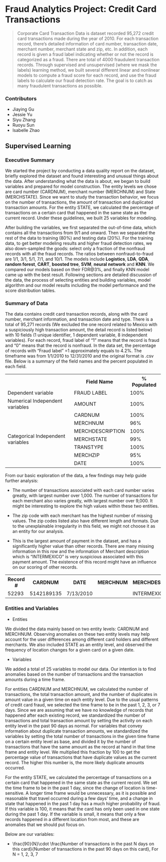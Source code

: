 # Fraud Analytics Project: Credit Card Transactions

>Corporate Card Transaction Data is dataset recorded 95,272 credit card transactions made during the year of 2010. For each transaction record, there’s detailed information of card number, transaction date, merchant number, merchant state and zip, etc. In addition, each record is given a fraud label indicating whether or not the record is categorized as a fraud. There are total of 4000 fraudulent transaction records. Through supervised and unsupervised (where we mask the labels) learning method, we built several different linear and nonlinear models to compute a fraud score for each record, and use the fraud labels to calculate our fraud detection rate. The goal is to catch as many fraudulent transactions as possible.

### Contributors

- Jiaying Gu
- Jessie Yu
- Siyu Zhang
- Ruoyu Sun
- Isabelle Zhao

## Supervised Learning

### Executive Summary

We started the project by conducting a data quality report on the dataset, briefly explored the dataset and found interesting and unusual things about the data. After understanding what the data is about, we began to build variables and prepared for model construction. The entity levels we chose are card number (CARDNUM), merchant number (MERCHNUM) and State (MERCHSTATE). Since we want to study the transaction behavior, we focus on the number of transactions, the amount of transaction and duplicated transaction amounts. For the entity STATE, we calculated the percentage of transactions on a certain card that happened in the same state as the current record. Under these guidelines, we built 25 variables for modeling. 

After building the variables, we first separated the out-of-time data, which contains all the transactions from 9/1 and onward. Then we separated the rest of the data to training (80%) and testing data (20%). For the training data, to get better modeling results and higher fraud detection rates, we also down-sampled the goods: select only a fraction of the nonfraud records with all the fraud records. The ratios between nonfraud-to-fraud are 1/1, 3/1, 5/1, 7/1, and 10/1. The models include **Logistics**, **LDA**, **QDA**, **random forest**, **CART**, **boosted tree**, **SVM**, **neural network** and **KNN**. We compared our models based on their FDR@3%, and finally KNN model came up with the best result. Following sections are detailed discussion of the data, the process of selecting entities and building variables, model algorithm and our model results including the model performance and the score distribution tables.

### Summary of Data

The data contains credit card transaction records, along with the card number, merchant information, and transaction date and type. There is a total of 95,271 records (We excluded the one record related to Mexico with a suspiciously high transaction amount, the detail record is listed below) with 10 fields (1 unique identifier, 1 dependent variable, 8 independent variables). For each record, fraud label of “1” means that the record is fraud and “0” means that the record is nonfraud. In the data set, the percentage of records with “Fraud label” =1 approximately equals to 4.2%. The timeframe was from 1/1/2010 to 12/31/2010 and the original format is .csv file. Below is a summary of the field names and the percent populated in each field.

<table>
  <tr>
    <th></th>
    <th>Field Name</th>
    <th>% Populated</th>
  </tr>
  <tr>
    <td>Dependent variable</td>
    <td>FRAUD LABEL</td>
    <td>100%</td>
  </tr>
  <tr>
    <td>Numerical Independent variables</td>
    <td>AMOUNT</td>
    <td>100%</td>
  </tr>
  <tr>
    <td rowspan="7">Categorical Independent variables</td>
    <td>CARDNUM</td>
    <td>100%</td>
  </tr>
  <tr>
    <td>MERCHNUM</td>
    <td>96%</td>
  </tr>
  <tr>
    <td>MERCHDESCRIPTION</td>
    <td>100%</td>
  </tr>
  <tr>
    <td>MERCHSTATE</td>
    <td>99%</td>
  </tr>
  <tr>
    <td>TRANSTYPE</td>
    <td>100%</td>
  </tr>
  <tr>
    <td>MERCHZIP</td>
    <td>95%</td>
  </tr>
  <tr>
    <td>DATE</td>
    <td>100%</td>
  </tr>
</table>

From our basic exploration of the data, a few findings may help guide further analysis:

- The number of transactions associated with each card number varies greatly, with largest number over 1,000. The number of transactions for each merchant also varies greatly, with largest number over 9,000. It might be interesting to explore the high values within these two entities.

- The zip code with each merchant has the highest number of missing values. The zip codes listed also have different length and formats. Due to the unexplainable irregularity in this field, we might not choose it as an entity for our analysis.

- This is the largest amount of payment in the dataset, and has a significantly higher value than other records. There are many missing information in this row and the information of Merchant description which is “INTERMEXICO” is very suspicious associated with this payment amount. The existence of this record might have an influence on our scoring of other records.
<table>
  <tr>
    <th>Record #</th>
    <th>CARDNUM</th>
    <th>DATE</th>
    <th>MERCHNUM</th>
    <th>MERCHDESCRIPTION</th>
    <th>MERCHSTATE</th>
    <th>MERCHZIP</th>
    <th>TRANSTYPE</th>
    <th>AMOUNT</th>
  </tr>
  <tr>
    <td>52293</td>
    <td>5142189135</td>
    <td>7/13/2010</td>
    <td></td>
    <td>INTERMEXICO</td>
    <td></td>
    <td></td>
    <td>P</td>
    <td>$3,102,045.53</td>
  </tr>
</table>

### Entities and Variables

- Entities

We divided the data mainly based on two entity levels: CARDNUM and MERCHNUM. Observing anomalies on these two entity levels may help account for the user differences among different card holders and different merchants. We also included STATE as an entity level, and observed the frequency of location changes for a given card on a given date.

- Variables

We added a total of 25 variables to model our data. Our intention is to find anomalies based on the number of transactions and the transaction amounts during a time frame. 

For entities CARDNUM and MERCHNUM, we calculated the number of transactions, the total transaction amount, and the number of duplicates in amount value in a given time on each entity level. Due to the usual patterns of credit card fraud, we selected the time frame to be in the past 1, 2, 3, or 7 days. Since we are assuming that we have no knowledge of records that happened after each existing record, we standardized the number of transactions and total transaction amount by setting the activity on each entity level in the past 90 days as normal. For variables that convey information about duplicate transaction amounts, we standardized the variables by setting the total number of transactions in the given time frame on a certain entity level as base, and divided it by the number of transactions that have the same amount as the record at hand in that time frame and entity level. We multiplied this fraction by 100 to get the percentage value of transactions that have duplicate values as the current record. The higher this number is, the more likely duplicate amounts occurred.

For the entity STATE, we calculated the percentage of transactions on a certain card that happened in the same state as the current record. We set the time frame to be in the past 1 day, since the change of location is time-sensitive. A longer time frame would be unnecessary, as it is possible and reasonable that travel occurred during a few days’ time, and a change in state that happened in the past 1 day has a much higher probability of fraud. If this variable is 100, it means that the card has only been used in one state during the past 1 day. If the variable is small, it means that only a few records happened in a different location from most, and these are anomalies that we should put focus on.

Below are our variables:

- \frac{90}{N}\cdot \frac{Number of transactions in the past N days on this card}{Number of transactions in the past 90 days on this card}, For N = 1, 2, 3, 7
